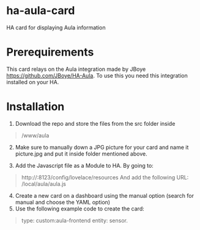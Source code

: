 # ha-aula-card
HA card for displaying Aula information

# Prerequirements

This card relays on the Aula integration made by JBoye <https://github.com/JBoye/HA-Aula>. To use this you need this integration installed on your HA.

# Installation

1. Download the repo and store the files from the src folder inside 
> <HA config>/www/aula

2. Make sure to manually down a JPG picture for your card and name it picture.jpg and put it inside folder mentioned above.
 
3. Add the Javascript file as a Module to HA. By going to:
 > http://<IP of the HA>:8123/config/lovelace/resources
 And add the following URL:
 > /local/aula/aula.js
 

4. Create a new card on a dashboard using the manual option (search for manual and choose the YAML option)
5. Use the following example code to create the card:
> type: custom:aula-frontend
 entity: sensor.<name of the Aula sensor>
